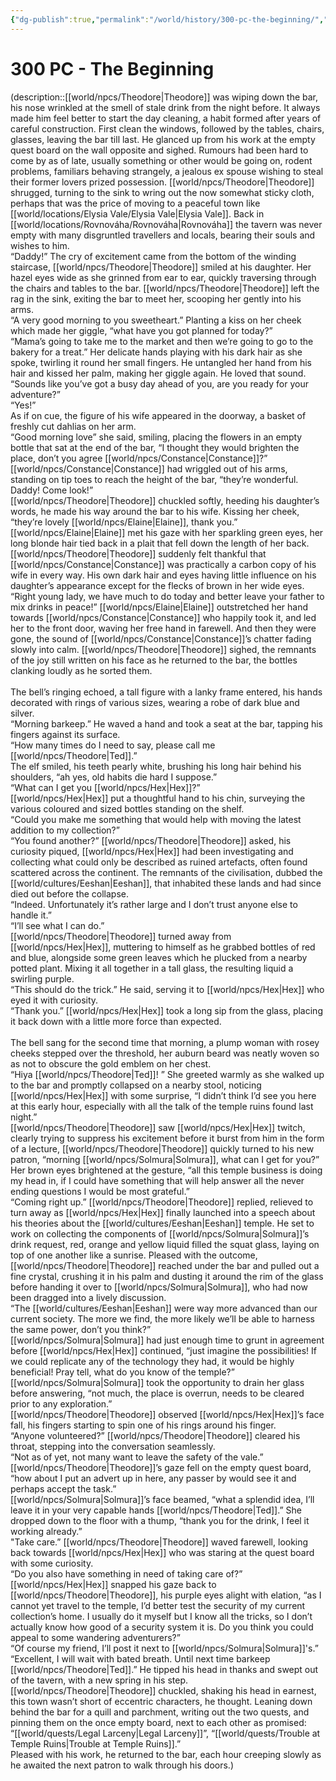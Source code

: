 ```yaml
---
{"dg-publish":true,"permalink":"/world/history/300-pc-the-beginning/","hideInGraph":true,"tags":["event","timeline"],"noteIcon":"quill"}
---
```


# 300 PC - The Beginning
(description::[[world/npcs/Theodore\|Theodore]] was wiping down the bar, his nose wrinkled at the smell of stale drink from the night before. It always made him feel better to start the day cleaning, a habit formed after years of careful construction. First clean the windows, followed by the tables, chairs, glasses, leaving the bar till last. He glanced up from his work at the empty quest board on the wall opposite and sighed. Rumours had been hard to come by as of late, usually something or other would be going on, rodent problems, familiars behaving strangely, a jealous ex spouse wishing to steal their former lovers prized possession. [[world/npcs/Theodore\|Theodore]] shrugged, turning to the sink to wring out the now somewhat sticky cloth, perhaps that was the price of moving to a peaceful town like [[world/locations/Elysia Vale/Elysia Vale\|Elysia Vale]]. Back in [[world/locations/Rovnováha/Rovnováha\|Rovnováha]] the tavern was never empty with many disgruntled travellers and locals, bearing their souls and wishes to him.<br>“Daddy!” The cry of excitement came from the bottom of the winding staircase, [[world/npcs/Theodore\|Theodore]] smiled at his daughter. Her hazel eyes wide as she grinned from ear to ear, quickly traversing through the chairs and tables to the bar. [[world/npcs/Theodore\|Theodore]] left the rag in the sink, exiting the bar to meet her, scooping her gently into his arms. <br>“A very good morning to you sweetheart.” Planting a kiss on her cheek which made her giggle, “what have you got planned for today?” <br>“Mama’s going to take me to the market and then we’re going to go to the bakery for a treat.” Her delicate hands playing with his dark hair as she spoke, twirling it round her small fingers. He untangled her hand from his hair and kissed her palm, making her giggle again. He loved that sound. <br>“Sounds like you’ve got a busy day ahead of you, are you ready for your adventure?” <br>“Yes!” <br>As if on cue, the figure of his wife appeared in the doorway, a basket of freshly cut dahlias on her arm. <br>“Good morning love” she said, smiling, placing the flowers in an empty bottle that sat at the end of the bar, “I thought they would brighten the place, don’t you agree [[world/npcs/Constance\|Constance]]?” <br>[[world/npcs/Constance\|Constance]] had wriggled out of his arms, standing on tip toes to reach the height of the bar, “they’re wonderful. Daddy! Come look!” <br>[[world/npcs/Theodore\|Theodore]] chuckled softly, heeding his daughter’s words, he made his way around the bar to his wife. Kissing her cheek, “they’re lovely [[world/npcs/Elaine\|Elaine]], thank you.” <br>[[world/npcs/Elaine\|Elaine]] met his gaze with her sparkling green eyes, her long blonde hair tied back in a plait that fell down the length of her back. [[world/npcs/Theodore\|Theodore]] suddenly felt thankful that [[world/npcs/Constance\|Constance]] was practically a carbon copy of his wife in every way. His own dark hair and eyes having little influence on his daughter’s appearance except for the flecks of brown in her wide eyes. <br>“Right young lady, we have much to do today and better leave your father to mix drinks in peace!” [[world/npcs/Elaine\|Elaine]] outstretched her hand towards [[world/npcs/Constance\|Constance]] who happily took it, and led her to the front door, waving her free hand in farewell. And then they were gone, the sound of [[world/npcs/Constance\|Constance]]’s chatter fading slowly into calm. [[world/npcs/Theodore\|Theodore]] sighed, the remnants of the joy still written on his face as he returned to the bar, the bottles clanking loudly as he sorted them. <br><br>The bell’s ringing echoed, a tall figure with a lanky frame entered, his hands decorated with rings of various sizes, wearing a robe of dark blue and silver. <br>“Morning barkeep.” He waved a hand and took a seat at the bar, tapping his fingers against its surface. <br>“How many times do I need to say, please call me [[world/npcs/Theodore\|Ted]].” <br>The elf smiled, his teeth pearly white, brushing his long hair behind his shoulders, “ah yes, old habits die hard I suppose.” <br>“What can I get you [[world/npcs/Hex\|Hex]]?” <br>[[world/npcs/Hex\|Hex]] put a thoughtful hand to his chin, surveying the various coloured and sized bottles standing on the shelf. <br>“Could you make me something that would help with moving the latest addition to my collection?” <br>“You found another?” [[world/npcs/Theodore\|Theodore]] asked, his curiosity piqued, [[world/npcs/Hex\|Hex]] had been investigating and collecting what could only be described as ruined artefacts, often found scattered across the continent. The remnants of the civilisation, dubbed the [[world/cultures/Eeshan\|Eeshan]], that inhabited these lands and had since died out before the collapse.<br>“Indeed. Unfortunately it’s rather large and I don’t trust anyone else to handle it.” <br>“I’ll see what I can do.” <br>[[world/npcs/Theodore\|Theodore]] turned away from [[world/npcs/Hex\|Hex]], muttering to himself as he grabbed bottles of red and blue, alongside some green leaves which he plucked from a nearby potted plant. Mixing it all together in a tall glass, the resulting liquid a swirling purple. <br>“This should do the trick.” He said, serving it to [[world/npcs/Hex\|Hex]] who eyed it with curiosity. <br>“Thank you.” [[world/npcs/Hex\|Hex]] took a long sip from the glass, placing it back down with a little more force than expected.<br><br>The bell sang for the second time that morning, a plump woman with rosey cheeks stepped over the threshold, her auburn beard was neatly woven so as not to obscure the gold emblem on her chest. <br>“Hiya [[world/npcs/Theodore\|Ted]]! ” She greeted warmly as she walked up to the bar and promptly collapsed on a nearby stool, noticing [[world/npcs/Hex\|Hex]] with some surprise, “I didn’t think I’d see you here at this early hour, especially with all the talk of the temple ruins found last night.”<br>[[world/npcs/Theodore\|Theodore]] saw [[world/npcs/Hex\|Hex]] twitch, clearly trying to suppress his excitement before it burst from him in the form of a lecture, [[world/npcs/Theodore\|Theodore]] quickly turned to his new patron, “morning [[world/npcs/Solmura\|Solmura]], what can I get for you?” <br>Her brown eyes brightened at the gesture, “all this temple business is doing my head in, if I could have something that will help answer all the never ending questions I would be most grateful.” <br>“Coming right up.” [[world/npcs/Theodore\|Theodore]] replied, relieved to turn away as [[world/npcs/Hex\|Hex]] finally launched into a speech about his theories about the [[world/cultures/Eeshan\|Eeshan]] temple. He set to work on collecting the components of [[world/npcs/Solmura\|Solmura]]’s drink request, red, orange and yellow liquid filled the squat glass, laying on top of one another like a sunrise. Pleased with the outcome, [[world/npcs/Theodore\|Theodore]] reached under the bar and pulled out a fine crystal, crushing it in his palm and dusting it around the rim of the glass before handing it over to [[world/npcs/Solmura\|Solmura]], who had now been dragged into a lively discussion. <br>“The [[world/cultures/Eeshan\|Eeshan]] were way more advanced than our current society. The more we find, the more likely we’ll be able to harness the same power, don’t you think?” <br>[[world/npcs/Solmura\|Solmura]] had just enough time to grunt in agreement before [[world/npcs/Hex\|Hex]] continued, “just imagine the possibilities! If we could replicate any of the technology they had, it would be highly beneficial! Pray tell, what do you know of the temple?” <br>[[world/npcs/Solmura\|Solmura]] took the opportunity to drain her glass before answering, “not much, the place is overrun, needs to be cleared prior to any exploration.” <br>[[world/npcs/Theodore\|Theodore]] observed [[world/npcs/Hex\|Hex]]’s face fall, his fingers starting to spin one of his rings around his finger. <br>“Anyone volunteered?” [[world/npcs/Theodore\|Theodore]] cleared his throat, stepping into the conversation seamlessly. <br>“Not as of yet, not many want to leave the safety of the vale.” <br>[[world/npcs/Theodore\|Theodore]]’s gaze fell on the empty quest board, “how about I put an advert up in here, any passer by would see it and perhaps accept the task.” <br>[[world/npcs/Solmura\|Solmura]]’s face beamed, “what a splendid idea, I’ll leave it in your very capable hands [[world/npcs/Theodore\|Ted]].” She dropped down to the floor with a thump, “thank you for the drink, I feel it working already.” <br>"Take care.” [[world/npcs/Theodore\|Theodore]] waved farewell, looking back towards [[world/npcs/Hex\|Hex]] who was staring at the quest board with some curiosity. <br>“Do you also have something in need of taking care of?” <br>[[world/npcs/Hex\|Hex]] snapped his gaze back to [[world/npcs/Theodore\|Theodore]], his purple eyes alight with elation, “as I cannot yet travel to the temple, I’d better test the security of my current collection’s home. I usually do it myself but I know all the tricks, so I don’t actually know how good of a security system it is. Do you think you could appeal to some wandering adventurers?” <br>“Of course my friend, I’ll post it next to [[world/npcs/Solmura\|Solmura]]'s.” <br>“Excellent, I will wait with bated breath. Until next time barkeep [[world/npcs/Theodore\|Ted]].” He tipped his head in thanks and swept out of the tavern, with a new spring in his step. [[world/npcs/Theodore\|Theodore]] chuckled, shaking his head in earnest, this town wasn’t short of eccentric characters, he thought. Leaning down behind the bar for a quill and parchment, writing out the two quests, and pinning them on the once empty board, next to each other as promised: “[[world/quests/Legal Larceny\|Legal Larceny]]”, “[[world/quests/Trouble at Temple Ruins\|Trouble at Temple Ruins]].” <br>Pleased with his work, he returned to the bar, each hour creeping slowly as he awaited the next patron to walk through his doors.)